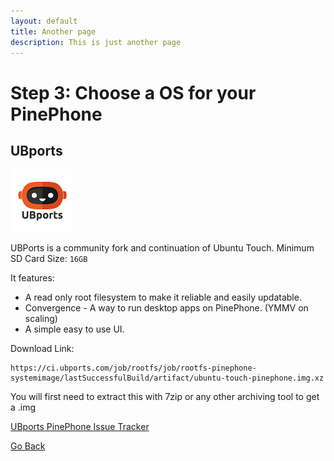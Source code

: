 ```yaml
---
layout: default
title: Another page
description: This is just another page
---
```


# Step 3: Choose a OS for your PinePhone

## UBports
![UBports Logo](./icons/pinephone/UBPorts.png)


UBPorts is a community fork and continuation of Ubuntu Touch.
Minimum SD Card Size: `16GB`


It features:
- A read only root filesystem to make it reliable and easily updatable.
- Convergence - A way to run desktop apps on PinePhone. (YMMV on scaling)
- A simple easy to use UI.

Download Link:
```
https://ci.ubports.com/job/rootfs/job/rootfs-pinephone-systemimage/lastSuccessfulBuild/artifact/ubuntu-touch-pinephone.img.xz
```
You will first need to extract this with 7zip or any other archiving tool to get a .img

[UBports PinePhone Issue Tracker](https://gitlab.com/ubports/community-ports/pinephone/-/issues)

[Go Back](select-a-product.html)
